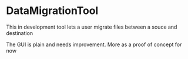 # DataMigrationTool
This in development tool lets a user migrate files between a souce and destination

The GUI is plain and needs improvement. More as a proof of concept for now
